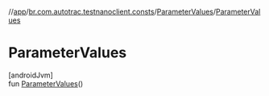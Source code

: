 //[app](../../../index.md)/[br.com.autotrac.testnanoclient.consts](../index.md)/[ParameterValues](index.md)/[ParameterValues](-parameter-values.md)

# ParameterValues

[androidJvm]\
fun [ParameterValues](-parameter-values.md)()
